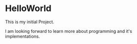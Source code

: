 # HelloWorld
This is my initial Project.

I am looking forward to learn more about programming and it's implementations.
